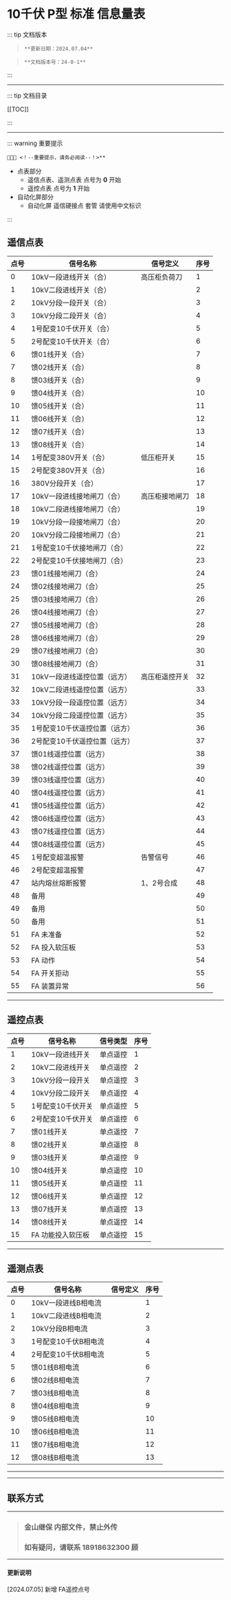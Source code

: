 # 10千伏 P型 标准 信息量表

::: tip 文档版本

> `**更新日期：2024.07.04**`

> `**文档版本号：24-0-1**`

:::

------

::: tip 文档目录 

[[TOC]]

:::

------

::: warning 重要提示

```
📣📣📣 <！--重要提示，请务必阅读--！>**
```

- 点表部分
  - 遥信点表、遥测点表 点号为 **0** 开始
  - 遥控点表 点号为 **1** 开始
- 自动化屏部分
  - 自动化屏 遥信硬接点 套管 请使用中文标识

:::



## 遥信点表

| 点号 | 信号名称                      | 信号定义       | 序号 |
| ---- | ----------------------------- | -------------- | ---- |
| 0    | 10kV一段进线开关（合）        | 高压柜负荷刀   | 1    |
| 1    | 10kV二段进线开关（合）        |                | 2    |
| 2    | 10kV分段一段开关（合）        |                | 3    |
| 3    | 10kV分段二段开关（合）        |                | 4    |
| 4    | 1号配变10千伏开关（合）       |                | 5    |
| 5    | 2号配变10千伏开关（合）       |                | 6    |
| 6    | 馈01线开关（合）              |                | 7    |
| 7    | 馈02线开关（合）              |                | 8    |
| 8    | 馈03线开关（合）              |                | 9    |
| 9    | 馈04线开关（合）              |                | 10   |
| 10   | 馈05线开关（合）              |                | 11   |
| 11   | 馈06线开关（合）              |                | 12   |
| 12   | 馈07线开关（合）              |                | 13   |
| 13   | 馈08线开关（合）              |                | 14   |
| 14   | 1号配变380V开关（合）         | 低压柜开关     | 15   |
| 15   | 2号配变380V开关（合）         |                | 16   |
| 16   | 380V分段开关（合）            |                | 17   |
| 17   | 10kV一段进线接地闸刀（合）    | 高压柜接地闸刀 | 18   |
| 18   | 10kV二段进线接地闸刀（合）    |                | 19   |
| 19   | 10kV分段一段接地闸刀（合）    |                | 20   |
| 20   | 10kV分段二段接地闸刀（合）    |                | 21   |
| 21   | 1号配变10千伏接地闸刀（合）   |                | 22   |
| 22   | 2号配变10千伏接地闸刀（合）   |                | 23   |
| 23   | 馈01线接地闸刀（合）          |                | 24   |
| 24   | 馈02线接地闸刀（合）          |                | 25   |
| 25   | 馈03线接地闸刀（合）          |                | 26   |
| 26   | 馈04线接地闸刀（合）          |                | 27   |
| 27   | 馈05线接地闸刀（合）          |                | 28   |
| 28   | 馈06线接地闸刀（合）          |                | 29   |
| 29   | 馈07线接地闸刀（合）          |                | 30   |
| 30   | 馈08线接地闸刀（合）          |                | 31   |
| 31   | 10kV一段进线遥控位置（远方）  | 高压柜遥控开关 | 32   |
| 32   | 10kV二段进线遥控位置（远方）  |                | 33   |
| 33   | 10kV分段一段遥控位置（远方）  |                | 34   |
| 34   | 10kV分段二段遥控位置（远方）  |                | 35   |
| 35   | 1号配变10千伏遥控位置（远方） |                | 36   |
| 36   | 2号配变10千伏遥控位置（远方） |                | 37   |
| 37   | 馈01线遥控位置（远方）        |                | 38   |
| 38   | 馈02线遥控位置（远方）        |                | 39   |
| 39   | 馈03线遥控位置（远方）        |                | 40   |
| 40   | 馈04线遥控位置（远方）        |                | 41   |
| 41   | 馈05线遥控位置（远方）        |                | 42   |
| 42   | 馈06线遥控位置（远方）        |                | 43   |
| 43   | 馈07线遥控位置（远方）        |                | 44   |
| 44   | 馈08线遥控位置（远方）        |                | 45   |
| 45   | 1号配变超温报警               | 告警信号       | 46   |
| 46   | 2号配变超温报警               |                | 47   |
| 47   | 站内熔丝熔断报警              | 1、2号合成     | 48   |
| 48   | 备用                          |                | 49   |
| 49   | 备用                          |                | 50   |
| 50   | 备用                          |                | 51   |
| 51   | FA 未准备                     |                | 52   |
| 52   | FA 投入软压板                 |                | 53   |
| 53   | FA 动作                       |                | 54   |
| 54   | FA 开关拒动                   |                | 55   |
| 55   | FA 装置异常                   |                | 56   |

------

## 遥控点表

| 点号 | 信号名称          | 信号类型 | 序号 |
| ---- | ----------------- | -------- | ---- |
| 1    | 10kV一段进线开关  | 单点遥控 | 1    |
| 2    | 10kV二段进线开关  | 单点遥控 | 2    |
| 3    | 10kV分段一段开关  | 单点遥控 | 3    |
| 4    | 10kV分段二段开关  | 单点遥控 | 4    |
| 5    | 1号配变10千伏开关 | 单点遥控 | 5    |
| 6    | 2号配变10千伏开关 | 单点遥控 | 6    |
| 7    | 馈01线开关        | 单点遥控 | 7    |
| 8    | 馈02线开关        | 单点遥控 | 8    |
| 9    | 馈03线开关        | 单点遥控 | 9    |
| 10   | 馈04线开关        | 单点遥控 | 10   |
| 11   | 馈05线开关        | 单点遥控 | 11   |
| 12   | 馈06线开关        | 单点遥控 | 12   |
| 13   | 馈07线开关        | 单点遥控 | 13   |
| 14   | 馈08线开关        | 单点遥控 | 14   |
| 15   | FA 功能投入软压板 | 单点遥控 | 15   |

------

## 遥测点表

| 点号 | 信号名称             | 信号定义 | 序号 |
| ---- | -------------------- | -------- | ---- |
| 0    | 10kV一段进线B相电流  |          | 1    |
| 1    | 10kV二段进线B相电流  |          | 2    |
| 2    | 10kV分段B相电流      |          | 3    |
| 3    | 1号配变10千伏B相电流 |          | 4    |
| 4    | 2号配变10千伏B相电流 |          | 5    |
| 5    | 馈01线B相电流        |          | 6    |
| 6    | 馈02线B相电流        |          | 7    |
| 7    | 馈03线B相电流        |          | 8    |
| 8    | 馈04线B相电流        |          | 9    |
| 9    | 馈05线B相电流        |          | 10   |
| 10   | 馈06线B相电流        |          | 11   |
| 11   | 馈07线B相电流        |          | 12   |
| 12   | 馈08线B相电流        |          | 13   |

------


------

## 联系方式

------

> ### 金山继保 内部文件，禁止外传
>
> ### 如有疑问，请联系 18918632300 顾

------

#### 更新说明

[2024.07.05]	新增 FA遥控点号
